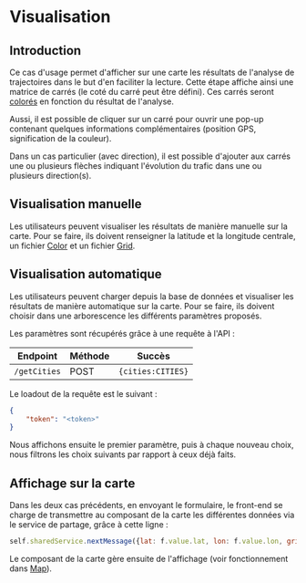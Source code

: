 # Visualisation 

## Introduction

Ce cas d'usage permet d'afficher sur une carte les résultats de l'analyse de trajectoires dans le but d'en faciliter la lecture. Cette étape affiche ainsi une matrice de carrés (le coté du carré peut être défini). Ces carrés seront [colorés](/doc/ref/files?id=color) en fonction du résultat de l'analyse.

Aussi, il est possible de cliquer sur un carré pour ouvrir une pop-up contenant quelques informations complémentaires (position GPS, signification de la couleur).

Dans un cas particulier (avec direction), il est possible d'ajouter aux carrés une ou plusieurs flèches indiquant l'évolution du trafic dans une ou plusieurs direction(s).


## Visualisation manuelle

Les utilisateurs peuvent visualiser les résultats de manière manuelle sur la carte. Pour se faire, ils doivent renseigner la latitude et la longitude centrale, un fichier [Color](/doc/ref/files?id=color) et un fichier [Grid](/doc/ref/files?id=grid).


## Visualisation automatique

Les utilisateurs peuvent charger depuis la base de données et visualiser les résultats de manière automatique sur la carte. Pour se faire, ils doivent choisir dans une arborescence les différents paramètres proposés.

Les paramètres sont récupérés grâce à une requête à l'API :

| **Endpoint**  | **Méthode** |**Succès**         |
|---------------|-------------|-------------------|
| `/getCities`  | POST        |`{cities:CITIES}`  |

Le loadout de la requête est le suivant :
```json
{ 
    "token": "<token>"
}
```

Nous affichons ensuite le premier paramètre, puis à chaque nouveau choix, nous filtrons les choix suivants par rapport à ceux déjà faits.

## Affichage sur la carte
Dans les deux cas précédents, en envoyant le formulaire, le front-end se charge de transmettre au composant de la carte les différentes données via le service de partage, grâce à cette ligne :
```js
self.sharedService.nextMessage({lat: f.value.lat, lon: f.value.lon, grid: gridLines, color: colorLines});
```

Le composant de la carte gère ensuite de l'affichage (voir fonctionnement dans [Map](/doc/ref/map)).